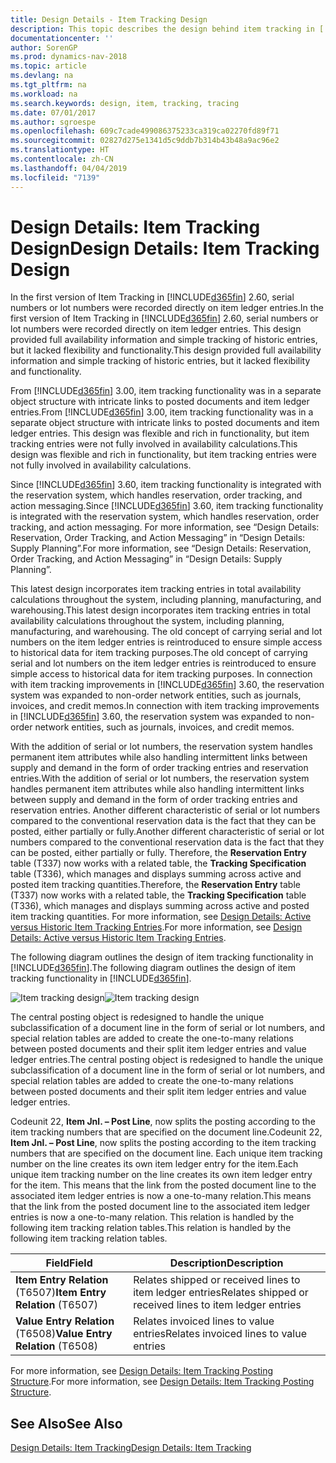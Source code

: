 ```yaml
---
title: Design Details - Item Tracking Design
description: This topic describes the design behind item tracking in [!INCLUDE[d365fin](includes/d365fin_md.md)].
documentationcenter: ''
author: SorenGP
ms.prod: dynamics-nav-2018
ms.topic: article
ms.devlang: na
ms.tgt_pltfrm: na
ms.workload: na
ms.search.keywords: design, item, tracking, tracing
ms.date: 07/01/2017
ms.author: sgroespe
ms.openlocfilehash: 609c7cade499086375233ca319ca02270fd89f71
ms.sourcegitcommit: 02827d275e1341d5c9ddb7b314b43b48a9ac96e2
ms.translationtype: HT
ms.contentlocale: zh-CN
ms.lasthandoff: 04/04/2019
ms.locfileid: "7139"
---
```

# <a name="design-details-item-tracking-design"></a><span data-ttu-id="1eb03-103">Design Details: Item Tracking Design</span><span class="sxs-lookup"><span data-stu-id="1eb03-103">Design Details: Item Tracking Design</span></span>
<span data-ttu-id="1eb03-104">In the first version of Item Tracking in [!INCLUDE[d365fin](includes/d365fin_md.md)] 2.60, serial numbers or lot numbers were recorded directly on item ledger entries.</span><span class="sxs-lookup"><span data-stu-id="1eb03-104">In the first version of Item Tracking in [!INCLUDE[d365fin](includes/d365fin_md.md)] 2.60, serial numbers or lot numbers were recorded directly on item ledger entries.</span></span> <span data-ttu-id="1eb03-105">This design provided full availability information and simple tracking of historic entries, but it lacked flexibility and functionality.</span><span class="sxs-lookup"><span data-stu-id="1eb03-105">This design provided full availability information and simple tracking of historic entries, but it lacked flexibility and functionality.</span></span>  

<span data-ttu-id="1eb03-106">From [!INCLUDE[d365fin](includes/d365fin_md.md)] 3.00, item tracking functionality was in a separate object structure with intricate links to posted documents and item ledger entries.</span><span class="sxs-lookup"><span data-stu-id="1eb03-106">From [!INCLUDE[d365fin](includes/d365fin_md.md)] 3.00, item tracking functionality was in a separate object structure with intricate links to posted documents and item ledger entries.</span></span> <span data-ttu-id="1eb03-107">This design was flexible and rich in functionality, but item tracking entries were not fully involved in availability calculations.</span><span class="sxs-lookup"><span data-stu-id="1eb03-107">This design was flexible and rich in functionality, but item tracking entries were not fully involved in availability calculations.</span></span>  

<span data-ttu-id="1eb03-108">Since [!INCLUDE[d365fin](includes/d365fin_md.md)] 3.60, item tracking functionality is integrated with the reservation system, which handles reservation, order tracking, and action messaging.</span><span class="sxs-lookup"><span data-stu-id="1eb03-108">Since [!INCLUDE[d365fin](includes/d365fin_md.md)] 3.60, item tracking functionality is integrated with the reservation system, which handles reservation, order tracking, and action messaging.</span></span> <span data-ttu-id="1eb03-109">For more information, see “Design Details: Reservation, Order Tracking, and Action Messaging” in “Design Details: Supply Planning”.</span><span class="sxs-lookup"><span data-stu-id="1eb03-109">For more information, see “Design Details: Reservation, Order Tracking, and Action Messaging” in “Design Details: Supply Planning”.</span></span>  

<span data-ttu-id="1eb03-110">This latest design incorporates item tracking entries in total availability calculations throughout the system, including planning, manufacturing, and warehousing.</span><span class="sxs-lookup"><span data-stu-id="1eb03-110">This latest design incorporates item tracking entries in total availability calculations throughout the system, including planning, manufacturing, and warehousing.</span></span> <span data-ttu-id="1eb03-111">The old concept of carrying serial and lot numbers on the item ledger entries is reintroduced to ensure simple access to historical data for item tracking purposes.</span><span class="sxs-lookup"><span data-stu-id="1eb03-111">The old concept of carrying serial and lot numbers on the item ledger entries is reintroduced to ensure simple access to historical data for item tracking purposes.</span></span> <span data-ttu-id="1eb03-112">In connection with item tracking improvements in [!INCLUDE[d365fin](includes/d365fin_md.md)] 3.60, the reservation system was expanded to non-order network entities, such as journals, invoices, and credit memos.</span><span class="sxs-lookup"><span data-stu-id="1eb03-112">In connection with item tracking improvements in [!INCLUDE[d365fin](includes/d365fin_md.md)] 3.60, the reservation system was expanded to non-order network entities, such as journals, invoices, and credit memos.</span></span>  

<span data-ttu-id="1eb03-113">With the addition of serial or lot numbers, the reservation system handles permanent item attributes while also handling intermittent links between supply and demand in the form of order tracking entries and reservation entries.</span><span class="sxs-lookup"><span data-stu-id="1eb03-113">With the addition of serial or lot numbers, the reservation system handles permanent item attributes while also handling intermittent links between supply and demand in the form of order tracking entries and reservation entries.</span></span> <span data-ttu-id="1eb03-114">Another different characteristic of serial or lot numbers compared to the conventional reservation data is the fact that they can be posted, either partially or fully.</span><span class="sxs-lookup"><span data-stu-id="1eb03-114">Another different characteristic of serial or lot numbers compared to the conventional reservation data is the fact that they can be posted, either partially or fully.</span></span> <span data-ttu-id="1eb03-115">Therefore, the **Reservation Entry** table (T337) now works with a related table, the **Tracking Specification** table (T336), which manages and displays summing across active and posted item tracking quantities.</span><span class="sxs-lookup"><span data-stu-id="1eb03-115">Therefore, the **Reservation Entry** table (T337) now works with a related table, the **Tracking Specification** table (T336), which manages and displays summing across active and posted item tracking quantities.</span></span> <span data-ttu-id="1eb03-116">For more information, see [Design Details: Active versus Historic Item Tracking Entries](design-details-active-versus-historic-item-tracking-entries.md).</span><span class="sxs-lookup"><span data-stu-id="1eb03-116">For more information, see [Design Details: Active versus Historic Item Tracking Entries](design-details-active-versus-historic-item-tracking-entries.md).</span></span>  

<span data-ttu-id="1eb03-117">The following diagram outlines the design of item tracking functionality in [!INCLUDE[d365fin](includes/d365fin_md.md)].</span><span class="sxs-lookup"><span data-stu-id="1eb03-117">The following diagram outlines the design of item tracking functionality in [!INCLUDE[d365fin](includes/d365fin_md.md)].</span></span>  

<span data-ttu-id="1eb03-118">![Item tracking design](media/design_details_item_tracking_design.png "design_details_item_tracking_design")</span><span class="sxs-lookup"><span data-stu-id="1eb03-118">![Item tracking design](media/design_details_item_tracking_design.png "design_details_item_tracking_design")</span></span>  

<span data-ttu-id="1eb03-119">The central posting object is redesigned to handle the unique subclassification of a document line in the form of serial or lot numbers, and special relation tables are added to create the one-to-many relations between posted documents and their split item ledger entries and value ledger entries.</span><span class="sxs-lookup"><span data-stu-id="1eb03-119">The central posting object is redesigned to handle the unique subclassification of a document line in the form of serial or lot numbers, and special relation tables are added to create the one-to-many relations between posted documents and their split item ledger entries and value ledger entries.</span></span>  

<span data-ttu-id="1eb03-120">Codeunit 22, **Item Jnl. – Post Line**, now splits the posting according to the item tracking numbers that are specified on the document line.</span><span class="sxs-lookup"><span data-stu-id="1eb03-120">Codeunit 22, **Item Jnl. – Post Line**, now splits the posting according to the item tracking numbers that are specified on the document line.</span></span> <span data-ttu-id="1eb03-121">Each unique item tracking number on the line creates its own item ledger entry for the item.</span><span class="sxs-lookup"><span data-stu-id="1eb03-121">Each unique item tracking number on the line creates its own item ledger entry for the item.</span></span> <span data-ttu-id="1eb03-122">This means that the link from the posted document line to the associated item ledger entries is now a one-to-many relation.</span><span class="sxs-lookup"><span data-stu-id="1eb03-122">This means that the link from the posted document line to the associated item ledger entries is now a one-to-many relation.</span></span> <span data-ttu-id="1eb03-123">This relation is handled by the following item tracking relation tables.</span><span class="sxs-lookup"><span data-stu-id="1eb03-123">This relation is handled by the following item tracking relation tables.</span></span>  

|<span data-ttu-id="1eb03-124">Field</span><span class="sxs-lookup"><span data-stu-id="1eb03-124">Field</span></span>|<span data-ttu-id="1eb03-125">Description</span><span class="sxs-lookup"><span data-stu-id="1eb03-125">Description</span></span>|  
|---------------|---------------------------------------|  
|<span data-ttu-id="1eb03-126">**Item Entry Relation** (T6507)</span><span class="sxs-lookup"><span data-stu-id="1eb03-126">**Item Entry Relation** (T6507)</span></span>|<span data-ttu-id="1eb03-127">Relates shipped or received lines to item ledger entries</span><span class="sxs-lookup"><span data-stu-id="1eb03-127">Relates shipped or received lines to item ledger entries</span></span>|  
|<span data-ttu-id="1eb03-128">**Value Entry Relation** (T6508)</span><span class="sxs-lookup"><span data-stu-id="1eb03-128">**Value Entry Relation** (T6508)</span></span>|<span data-ttu-id="1eb03-129">Relates invoiced lines to value entries</span><span class="sxs-lookup"><span data-stu-id="1eb03-129">Relates invoiced lines to value entries</span></span>|  

<span data-ttu-id="1eb03-130">For more information, see [Design Details: Item Tracking Posting Structure](design-details-item-tracking-posting-structure.md).</span><span class="sxs-lookup"><span data-stu-id="1eb03-130">For more information, see [Design Details: Item Tracking Posting Structure](design-details-item-tracking-posting-structure.md).</span></span>  

## <a name="see-also"></a><span data-ttu-id="1eb03-131">See Also</span><span class="sxs-lookup"><span data-stu-id="1eb03-131">See Also</span></span>  
[<span data-ttu-id="1eb03-132">Design Details: Item Tracking</span><span class="sxs-lookup"><span data-stu-id="1eb03-132">Design Details: Item Tracking</span></span>](design-details-item-tracking.md)
